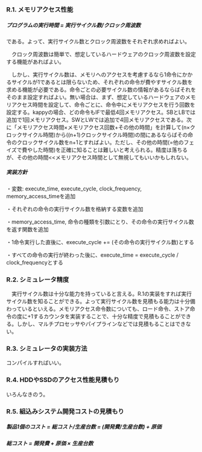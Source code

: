### R.1. メモリアクセス性能
##### プログラムの実行時間 = 実行サイクル数/クロック周波数
である。よって、実行サイクル数とクロック周波数をそれぞれ求めればよい。  

　クロック周波数は簡単で、想定しているハードウェアのクロック周波数を設定する機能があればよい。
 
　しかし、実行サイクル数は、メモリへのアクセスを考慮するなら1命令にかかるサイクルが1であるとは限らないため、それぞれの命令が費やすサイクル数を求める機能が必要である。命令ごとの必要サイクル数の情報があるならばそれをそのまま設定すればよい。無い場合は、まず、想定しているハードウェアのメモリアクセス時間を設定して、命令ごとに、命令中にメモリアクセスを行う回数を設定する。kappyの場合、どの命令もIFで最低4回メモリアクセス。SBとLBでは追加で1回メモリアクセス。SWとLWでは追加で4回メモリアクセスである。次に「メモリアクセス時間×メモリアクセス回数+その他の時間」を計算して(n×クロックサイクル時間)から((n+1)クロックサイクル時間)の間にあるならばその命令のクロックサイクル数をn+1とすればよい。ただし、その他の時間(=他のフェイズで費やした時間)を正確に知ることは難しいと考えられる。精度は落ちるが、その他の時間<<メモリアクセス時間として無視してもいいかもしれない。
##### 実装方針
・変数: execute_time, execute_cycle, clock_frequency, memory_access_timeを追加

・それぞれの命令の実行サイクル数を格納する変数を追加

・memory_access_time, 命令の種類を引数にとり、その命令の実行サイクル数を返す関数を追加

・1命令実行した直後に、execute_cycle += (その命令の実行サイクル数)とする

・すべての命令の実行が終わった後に、execute_time = execute_cycle / clock_frequencyとする

### R.2. シミュレータ精度
　実行サイクル数は十分な能力を持っていると言える。R.1の実装をすれば実行サイクル数を知ることができる。よって実行サイクル数を見積もる能力は十分備わっているといえる。メモリアクセス命令数についても、ロード命令、ストア命令の度に+1するカウンタを実装することで、十分な精度で見積もることができる。しかし、マルチプロセッサやパイプラインなどでは見積もることはできない。

### R.3. シミュレータの実装方法
コンパイルすればいい。

### R.4. HDDやSSDのアクセス性能見積もり
いろんなきのう。

### R.5. 組込みシステム開発コストの見積もり
##### 製品1個のコスト = 総コスト/生産台数 = (開発費/生産台数) + 原価
##### 総コスト = 開発費 + 原価 × 生産台数
